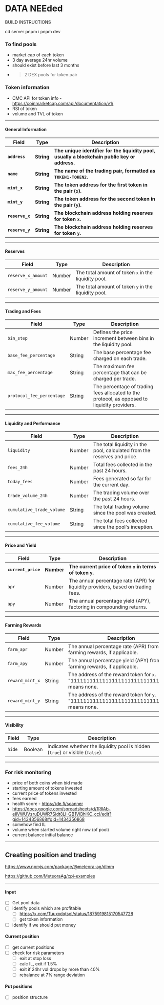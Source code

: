 
# DATA NEEded


BUILD INSTRUCTIONS

cd server
pnpm i
pnpm dev





### To find pools
- market cap of each token
- 3 day average 24hr volume
- should exist before last 3 months 
- >2 DEX pools for token pair

### Token information

- CMC API for token info - https://coinmarketcap.com/api/documentation/v1/
- RSI of token 
- volume and TVL of token

---
#### **General Information**

| Field         | Type       | Description                                                                                   |
| ------------- | ---------- | --------------------------------------------------------------------------------------------- |
| **`address`** | **String** | **The unique identifier for the liquidity pool, usually a blockchain public key or address.** |
| **`name`**    | **String** | **The name of the trading pair, formatted as `TOKEN1-TOKEN2`.**                               |
| **`mint_x`**  | **String** | **The token address for the first token in the pair (`x`).**                                  |
| **`mint_y`**  | **String** | **The token address for the second token in the pair (`y`).**                                 |
| **`reserve_x`**   | **String**     | **The blockchain address holding reserves for token `x`.**                                        |
| **`reserve_y`**   | **String**     | **The blockchain address holding reserves for token `y`.**                                        |

---

#### **Reserves**

| Field              | Type   | Description                                          |
| ------------------ | ------ | ---------------------------------------------------- |
| `reserve_x_amount` | Number | The total amount of token `x` in the liquidity pool. |
| `reserve_y_amount` | Number | The total amount of token `y` in the liquidity pool. |

---

#### **Trading and Fees**

| Field                     | Type   | Description                                                                                  |
| ------------------------- | ------ | -------------------------------------------------------------------------------------------- |
| `bin_step`                | Number | Defines the price increment between bins in the liquidity pool.                              |
| `base_fee_percentage`     | String | The base percentage fee charged on each trade.                                               |
| `max_fee_percentage`      | String | The maximum fee percentage that can be charged per trade.                                    |
| `protocol_fee_percentage` | String | The percentage of trading fees allocated to the protocol, as opposed to liquidity providers. |

---

#### **Liquidity and Performance**

| Field                     | Type   | Description                                                              |
| ------------------------- | ------ | ------------------------------------------------------------------------ |
| `liquidity`               | Number | The total liquidity in the pool, calculated from the reserves and price. |
| `fees_24h`                | Number | Total fees collected in the past 24 hours.                               |
| `today_fees`              | Number | Fees generated so far for the current day.                               |
| `trade_volume_24h`        | Number | The trading volume over the past 24 hours.                               |
| `cumulative_trade_volume` | String | The total trading volume since the pool was created.                     |
| `cumulative_fee_volume`   | String | The total fees collected since the pool's inception.                     |

---

#### **Price and Yield**

| Field           | Type   | Description                                                                      |
| --------------- | ------ | -------------------------------------------------------------------------------- |
| **`current_price`** | **Number** | **The current price of token `x` in terms of token `y`.**                            |
| `apr`           | Number | The annual percentage rate (APR) for liquidity providers, based on trading fees. |
| `apy`           | Number | The annual percentage yield (APY), factoring in compounding returns.             |

---

#### **Farming Rewards**

| Field           | Type   | Description                                                                             |
| --------------- | ------ | --------------------------------------------------------------------------------------- |
| `farm_apr`      | Number | The annual percentage rate (APR) from farming rewards, if applicable.                   |
| `farm_apy`      | Number | The annual percentage yield (APY) from farming rewards, if applicable.                  |
| `reward_mint_x` | String | The address of the reward token for `x`. "11111111111111111111111111111111" means none. |
| `reward_mint_y` | String | The address of the reward token for `y`. "11111111111111111111111111111111" means none. |

---

#### **Visibility**

| Field  | Type    | Description                                                                   |
| ------ | ------- | ----------------------------------------------------------------------------- |
| `hide` | Boolean | Indicates whether the liquidity pool is hidden (`true`) or visible (`false`). |


---

### For risk monitoring

- price of both coins when bid made
- starting amount of tokens invested
- current price of tokens invested
- fees earned
- health score - https://de.fi/scanner
- https://docs.google.com/spreadsheets/d/1RIlAb-eilVWUVzruDUWR7Sidt8LI-GB1VIBhiKC_ccI/edit?gid=1434356868#gid=1434356868
- somehow find IL
- volume when started volume right now (of pool)
- current balance initial balance

---

## Creating position and trading

https://www.npmjs.com/package/@meteora-ag/dlmm

https://github.com/MeteoraAg/cpi-examples


---

#### Input

- [ ] Get pool data 
- [ ] identify pools which are profitable
	- [ ] https://x.com/Tuuxxdotsol/status/1875919815170547728
	- [ ] get token information
- [ ] identify if we should put money

#### Current position

- [ ] get current positions 
- [ ] check for risk parameters
	- [ ] exit at stop loss
	- [ ] calc IL, exit if 1.5%
	- [ ] exit if 24hr vol drops by more than 40%
	- [ ] rebalance at 7% range deviation

#### Put positions

- [ ] position structure
